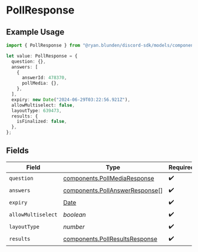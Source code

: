 # PollResponse

## Example Usage

```typescript
import { PollResponse } from "@ryan.blunden/discord-sdk/models/components";

let value: PollResponse = {
  question: {},
  answers: [
    {
      answerId: 478370,
      pollMedia: {},
    },
  ],
  expiry: new Date("2024-06-29T03:22:56.921Z"),
  allowMultiselect: false,
  layoutType: 639473,
  results: {
    isFinalized: false,
  },
};
```

## Fields

| Field                                                                                         | Type                                                                                          | Required                                                                                      | Description                                                                                   |
| --------------------------------------------------------------------------------------------- | --------------------------------------------------------------------------------------------- | --------------------------------------------------------------------------------------------- | --------------------------------------------------------------------------------------------- |
| `question`                                                                                    | [components.PollMediaResponse](../../models/components/pollmediaresponse.md)                  | :heavy_check_mark:                                                                            | N/A                                                                                           |
| `answers`                                                                                     | [components.PollAnswerResponse](../../models/components/pollanswerresponse.md)[]              | :heavy_check_mark:                                                                            | N/A                                                                                           |
| `expiry`                                                                                      | [Date](https://developer.mozilla.org/en-US/docs/Web/JavaScript/Reference/Global_Objects/Date) | :heavy_check_mark:                                                                            | N/A                                                                                           |
| `allowMultiselect`                                                                            | *boolean*                                                                                     | :heavy_check_mark:                                                                            | N/A                                                                                           |
| `layoutType`                                                                                  | *number*                                                                                      | :heavy_check_mark:                                                                            | N/A                                                                                           |
| `results`                                                                                     | [components.PollResultsResponse](../../models/components/pollresultsresponse.md)              | :heavy_check_mark:                                                                            | N/A                                                                                           |
